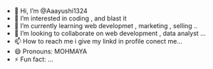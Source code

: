 - 👋 Hi, I’m @Aaayushi1324
- 👀 I’m interested in coding , and blast it 
- 🌱 I’m currently learning web developmet , marketing , selling .. 
- 💞️ I’m looking to collaborate on web development , data analyst ...
- 📫 How to reach me i give my linkd in profile conect me...
- 😄 Pronouns: MOHMAYA 
- ⚡ Fun fact: ...

<!---
Aaayushi1324/Aaayushi1324 is a ✨ special ✨ repository because its `README.md` (this file) appears on your GitHub profile.
You can click the Preview link to take a look at your changes.
--->
